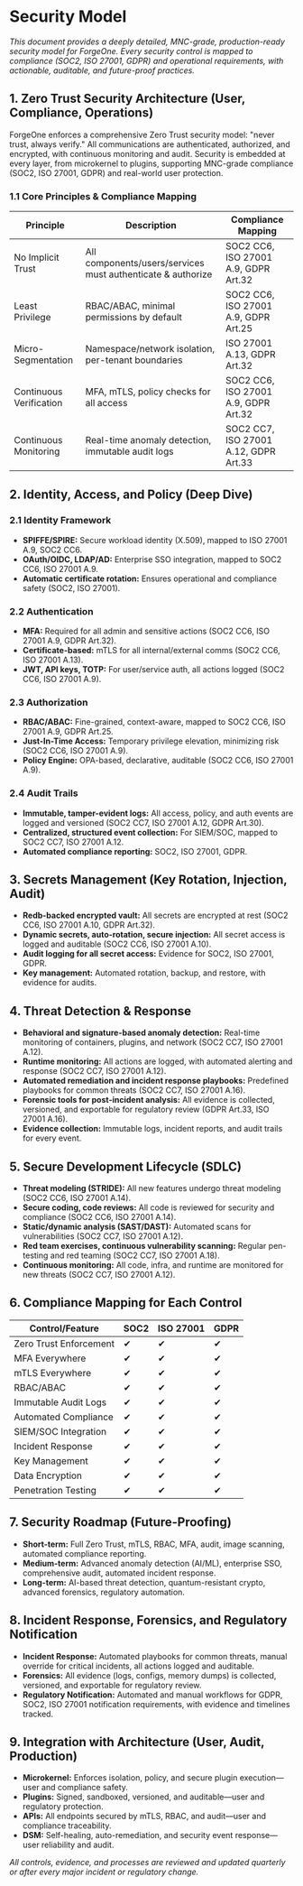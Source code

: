 # Security Model

*This document provides a deeply detailed, MNC-grade, production-ready security model for ForgeOne. Every security control is mapped to compliance (SOC2, ISO 27001, GDPR) and operational requirements, with actionable, auditable, and future-proof practices.*

## 1. Zero Trust Security Architecture (User, Compliance, Operations)

ForgeOne enforces a comprehensive Zero Trust security model: "never trust, always verify." All communications are authenticated, authorized, and encrypted, with continuous monitoring and audit. Security is embedded at every layer, from microkernel to plugins, supporting MNC-grade compliance (SOC2, ISO 27001, GDPR) and real-world user protection.

### 1.1 Core Principles & Compliance Mapping
| Principle             | Description                                                      | Compliance Mapping                |
|---------------------- |------------------------------------------------------------------|-----------------------------------|
| No Implicit Trust     | All components/users/services must authenticate & authorize       | SOC2 CC6, ISO 27001 A.9, GDPR Art.32 |
| Least Privilege       | RBAC/ABAC, minimal permissions by default                        | SOC2 CC6, ISO 27001 A.9, GDPR Art.25 |
| Micro-Segmentation    | Namespace/network isolation, per-tenant boundaries               | ISO 27001 A.13, GDPR Art.32        |
| Continuous Verification| MFA, mTLS, policy checks for all access                         | SOC2 CC6, ISO 27001 A.9, GDPR Art.32 |
| Continuous Monitoring | Real-time anomaly detection, immutable audit logs                | SOC2 CC7, ISO 27001 A.12, GDPR Art.33|

## 2. Identity, Access, and Policy (Deep Dive)

### 2.1 Identity Framework
- **SPIFFE/SPIRE:** Secure workload identity (X.509), mapped to ISO 27001 A.9, SOC2 CC6.
- **OAuth/OIDC, LDAP/AD:** Enterprise SSO integration, mapped to SOC2 CC6, ISO 27001 A.9.
- **Automatic certificate rotation:** Ensures operational and compliance safety (SOC2, ISO 27001).

### 2.2 Authentication
- **MFA:** Required for all admin and sensitive actions (SOC2 CC6, ISO 27001 A.9, GDPR Art.32).
- **Certificate-based:** mTLS for all internal/external comms (SOC2 CC6, ISO 27001 A.13).
- **JWT, API keys, TOTP:** For user/service auth, all actions logged (SOC2 CC6, ISO 27001 A.9).

### 2.3 Authorization
- **RBAC/ABAC:** Fine-grained, context-aware, mapped to SOC2 CC6, ISO 27001 A.9, GDPR Art.25.
- **Just-In-Time Access:** Temporary privilege elevation, minimizing risk (SOC2 CC6, ISO 27001 A.9).
- **Policy Engine:** OPA-based, declarative, auditable (SOC2 CC6, ISO 27001 A.9).

### 2.4 Audit Trails
- **Immutable, tamper-evident logs:** All access, policy, and auth events are logged and versioned (SOC2 CC7, ISO 27001 A.12, GDPR Art.30).
- **Centralized, structured event collection:** For SIEM/SOC, mapped to SOC2 CC7, ISO 27001 A.12.
- **Automated compliance reporting:** SOC2, ISO 27001, GDPR.

## 3. Secrets Management (Key Rotation, Injection, Audit)
- **Redb-backed encrypted vault:** All secrets are encrypted at rest (SOC2 CC6, ISO 27001 A.10, GDPR Art.32).
- **Dynamic secrets, auto-rotation, secure injection:** All secret access is logged and auditable (SOC2 CC6, ISO 27001 A.10).
- **Audit logging for all secret access:** Evidence for SOC2, ISO 27001, GDPR.
- **Key management:** Automated rotation, backup, and restore, with evidence for audits.

## 4. Threat Detection & Response
- **Behavioral and signature-based anomaly detection:** Real-time monitoring of containers, plugins, and network (SOC2 CC7, ISO 27001 A.12).
- **Runtime monitoring:** All actions are logged, with automated alerting and response (SOC2 CC7, ISO 27001 A.12).
- **Automated remediation and incident response playbooks:** Predefined playbooks for common threats (SOC2 CC7, ISO 27001 A.16).
- **Forensic tools for post-incident analysis:** All evidence is collected, versioned, and exportable for regulatory review (GDPR Art.33, ISO 27001 A.16).
- **Evidence collection:** Immutable logs, incident reports, and audit trails for every event.

## 5. Secure Development Lifecycle (SDLC)
- **Threat modeling (STRIDE):** All new features undergo threat modeling (SOC2 CC6, ISO 27001 A.14).
- **Secure coding, code reviews:** All code is reviewed for security and compliance (SOC2 CC6, ISO 27001 A.14).
- **Static/dynamic analysis (SAST/DAST):** Automated scans for vulnerabilities (SOC2 CC7, ISO 27001 A.12).
- **Red team exercises, continuous vulnerability scanning:** Regular pen-testing and red teaming (SOC2 CC7, ISO 27001 A.18).
- **Continuous monitoring:** All code, infra, and runtime are monitored for new threats (SOC2 CC7, ISO 27001 A.12).

## 6. Compliance Mapping for Each Control
| Control/Feature         | SOC2 | ISO 27001 | GDPR |
|------------------------ |------|-----------|------|
| Zero Trust Enforcement  |  ✔   |   ✔       |  ✔   |
| MFA Everywhere          |  ✔   |   ✔       |  ✔   |
| mTLS Everywhere         |  ✔   |   ✔       |  ✔   |
| RBAC/ABAC               |  ✔   |   ✔       |  ✔   |
| Immutable Audit Logs    |  ✔   |   ✔       |  ✔   |
| Automated Compliance    |  ✔   |   ✔       |  ✔   |
| SIEM/SOC Integration    |  ✔   |   ✔       |  ✔   |
| Incident Response       |  ✔   |   ✔       |  ✔   |
| Key Management          |  ✔   |   ✔       |  ✔   |
| Data Encryption         |  ✔   |   ✔       |  ✔   |
| Penetration Testing     |  ✔   |   ✔       |  ✔   |

## 7. Security Roadmap (Future-Proofing)
- **Short-term:** Full Zero Trust, mTLS, RBAC, MFA, audit, image scanning, automated compliance reporting.
- **Medium-term:** Advanced anomaly detection (AI/ML), enterprise SSO, comprehensive audit, automated incident response.
- **Long-term:** AI-based threat detection, quantum-resistant crypto, advanced forensics, regulatory automation.

## 8. Incident Response, Forensics, and Regulatory Notification
- **Incident Response:** Automated playbooks for common threats, manual override for critical incidents, all actions logged and auditable.
- **Forensics:** All evidence (logs, configs, memory dumps) is collected, versioned, and exportable for regulatory review.
- **Regulatory Notification:** Automated and manual workflows for GDPR, SOC2, ISO 27001 notification requirements, with evidence and timelines tracked.

## 9. Integration with Architecture (User, Audit, Production)
- **Microkernel:** Enforces isolation, policy, and secure plugin execution—user and compliance safety.
- **Plugins:** Signed, sandboxed, versioned, and auditable—user and regulatory protection.
- **APIs:** All endpoints secured by mTLS, RBAC, and audit—user and compliance traceability.
- **DSM:** Self-healing, auto-remediation, and security event response—user reliability and audit.

*All controls, evidence, and processes are reviewed and updated quarterly or after every major incident or regulatory change.*